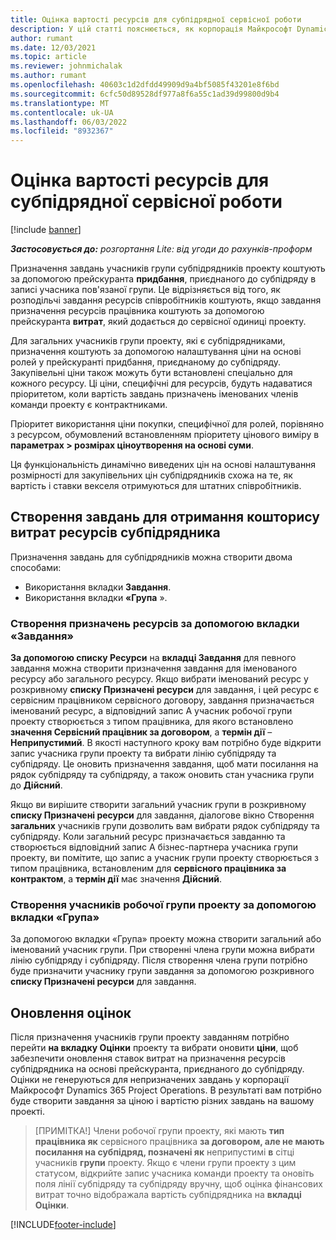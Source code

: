 ```yaml
---
title: Оцінка вартості ресурсів для субпідрядної сервісної роботи
description: У цій статті пояснюється, як корпорація Майкрософт Dynamics 365 Project Operations обчислює оцінку витрат на призначення субпідрядних ресурсів.
author: rumant
ms.date: 12/03/2021
ms.topic: article
ms.reviewer: johnmichalak
ms.author: rumant
ms.openlocfilehash: 40603c1d2dfdd49909d9a4bf5085f43201e8f6bd
ms.sourcegitcommit: 6cfc50d89528df977a8f6a55c1ad39d99800d9b4
ms.translationtype: MT
ms.contentlocale: uk-UA
ms.lasthandoff: 06/03/2022
ms.locfileid: "8932367"
---
```

# <a name="cost-estimation-of-subcontracted-resource-assignments"></a>Оцінка вартості ресурсів для субпідрядної сервісної роботи

[!include [banner](../../includes/dataverse-preview.md)]

_**Застосовується до:** розгортання Lite: від угоди до рахунків-проформ_

Призначення завдань учасників групи субпідрядників проекту коштують за допомогою прейскуранта **придбання**, приєднаного до субпідряду в записі учасника пов'язаної групи. Це відрізняється від того, як розподільчі завдання ресурсів співробітників коштують, якщо завдання призначення ресурсів працівника коштують за допомогою прейскуранта **витрат**, який додається до сервісної одиниці проекту. 

Для загальних учасників групи проекту, які є субпідрядниками, призначення коштують за допомогою налаштування ціни на основі ролей у прейскуранті придбання, приєднаному до субпідряду. Закупівельні ціни також можуть бути встановлені спеціально для кожного ресурсу. Ці ціни, специфічні для ресурсів, будуть надаватися пріоритетом, коли вартість завдань призначень іменованих членів команди проекту є контрактниками. 

Пріоритет використання ціни покупки, специфічної для ролей, порівняно з ресурсом, обумовлений встановленням пріоритету цінового виміру в **параметрах > розмірах ціноутворення на основі суми**.

Ця функціональність динамічно виведених цін на основі налаштування розмірності для закупівельних цін субпідрядників схожа на те, як вартість і ставки векселя отримуються для штатних співробітників. 

## <a name="creating-task-assignments-for-getting-cost-estimates-of-subcontractor-resources"></a>Створення завдань для отримання кошторису витрат ресурсів субпідрядника

Призначення завдань для субпідрядників можна створити двома способами: 
- Використання вкладки **Завдання**.
- Використання вкладки **«Група** ».

### <a name="creating-resources-assignments-using-the-tasks-tab"></a>Створення призначень ресурсів за допомогою вкладки «Завдання»
**За допомогою списку Ресурси** на **вкладці Завдання** для певного завдання можна створити призначення завдання для іменованого ресурсу або загального ресурсу. Якщо вибрати іменований ресурс у розкривному **списку Призначені ресурси** для завдання, і цей ресурс є сервісним працівником сервісного договору, завдання призначається іменований ресурс, а відповідний запис А учасник робочої групи проекту створюється з типом працівника, для якого встановлено **значення Сервісний працівник за договором**, а **термін дії** – **Неприпустимий**. В якості наступного кроку вам потрібно буде відкрити запис учасника групи проекту та вибрати лінію субпідряду та субпідряду. Це оновить призначення завдання, щоб мати посилання на рядок субпідряду та субпідряду, а також оновить стан учасника групи до **Дійсний**.

Якщо ви вирішите створити загальний учасник групи в розкривному **списку Призначені ресурси** для завдання, діалогове вікно Створення **загальних** учасників групи дозволить вам вибрати рядок субпідряду та субпідряду. Коли загальний ресурс призначається завданню та створюється відповідний запис А бізнес-партнера учасника групи проекту, ви помітите, що запис а учасник групи проекту створюється з типом працівника, встановленим для **сервісного працівника за контрактом**, а **термін дії** має значення **Дійсний**.

### <a name="creating-project-team-members-using-the-team-tab"></a>Створення учасників робочої групи проекту за допомогою вкладки «Група»
За допомогою вкладки «Група» проекту можна створити загальний або іменований учасник групи. При створенні члена групи можна вибрати лінію субпідряду і субпідряду. Після створення члена групи потрібно буде призначити учаснику групи завдання за допомогою розкривного **списку Призначені ресурси** для завдання. 

## <a name="updating-estimates"></a>Оновлення оцінок
Після призначення учасників групи проекту завданням потрібно перейти **на вкладку Оцінки** проекту та вибрати оновити **ціни**, щоб забезпечити оновлення ставок витрат на призначення ресурсів субпідрядника на основі прейскуранта, приєднаного до субпідряду. Оцінки не генеруються для непризначених завдань у корпорації Майкрософт Dynamics 365 Project Operations. В результаті вам потрібно буде створити завдання за ціною і вартістю різних завдань на вашому проекті. 

> [ПРИМІТКА!] Члени робочої групи проекту, які мають **тип працівника як** сервісного працівника **за договором, але не мають посилання на субпідряд, позначені як** неприпустимі **в** сітці учасників **групи** проекту. Якщо є члени групи проекту з цим статусом, відкрийте запис учасника команди проекту та оновіть поля лінії субпідряду та субпідряду вручну, щоб оцінка фінансових витрат точно відображала вартість субпідрядника на **вкладці Оцінки**. 


[!INCLUDE[footer-include](../../includes/footer-banner.md)]
